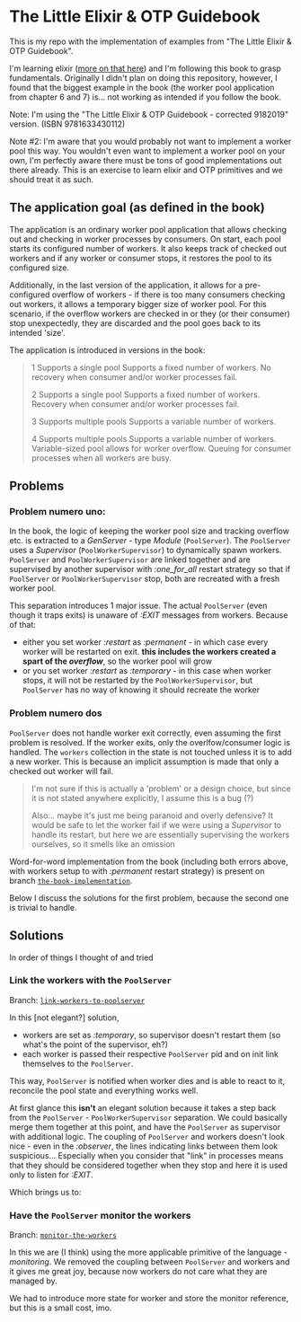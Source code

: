 # The Little Elixir & OTP Guidebook

This is my repo with the implementation of examples from "The Little Elixir & OTP Guidebook".

I'm learning elixir ([more on that here](http://willcodeforskipass.com/blog/im-gonna-learn-elixir-again/)) and I'm following this book to grasp fundamentals.
Originally I didn't plan on doing this repository, however, I found that the biggest example in the book (the worker pool application from chapter 6 and 7) is... not working as intended if you follow the book.

Note: I'm using the "The Little Elixir & OTP Guidebook - corrected 9182019" version. (ISBN 9781633430112)

Note #2: I'm aware that you would probably not want to implement a worker pool this way.
You wouldn't even want to implement a worker pool on your own, I'm perfectly aware there must be tons of good implementations out there already.
This is an exercise to learn elixir and OTP primitives and we should treat it as such.

## The application goal (as defined in the book)

The application is an ordinary worker pool application that allows checking out and checking in worker processes by consumers.
On start, each pool starts its configured number of workers.
It also keeps track of checked out workers and if any worker or consumer stops, it restores the pool to its configured size.

Additionally, in the last version of the application, it allows for a pre-configured overflow of workers - if there is too many consumers checking out workers, it allows a temporary bigger size of worker pool.
For this scenario, if the overflow workers are checked in or they (or their consumer) stop unexpectedly, they are discarded and the pool goes back to its intended 'size'.

The application is introduced in versions in the book:
> 1	Supports a single pool Supports a fixed number of workers. No recovery when consumer and/or worker processes fail.
>
> 2	Supports a single pool Supports a fixed number of workers. Recovery when consumer and/or worker processes fail.
>
> 3	Supports multiple pools Supports a variable number of workers.
>
> 4	Supports multiple pools Supports a variable number of workers. Variable-sized pool allows for worker overflow. Queuing for consumer processes when all workers are busy.


## Problems

### Problem numero uno:

In the book, the logic of keeping the worker pool size and tracking overflow etc. is extracted to a _GenServer_ - type _Module_ (`PoolServer`).
The `PoolServer` uses a _Supervisor_ (`PoolWorkerSupervisor`) to dynamically spawn workers.
`PoolServer` and `PoolWorkerSupervisor` are linked together and are supervised by another supervisor with _:one_for_all_ restart strategy so that if `PoolServer` or `PoolWorkerSupervisor` stop, both are recreated with a fresh worker pool.

This separation introduces 1 major issue.
The actual `PoolServer` (even though it traps exits) is unaware of _:EXIT_ messages from workers.
Because of that:
- either you set worker _:restart_ as _:permanent_ - in which case every worker will be restarted on exit. **this includes the workers created a spart of the _overflow_**, so the worker pool will grow
- or you set worker _:restart_ as _:temporary_ - in this case when worker stops, it will not be restarted by the `PoolWorkerSupervisor`, but `PoolServer` has no way of knowing it should recreate the worker

### Problem numero dos

`PoolServer` does not handle worker exit correctly, even assuming the first problem is resolved.
If the worker exits, only the overlfow/consumer logic is handled.
The `workers` collection in the state is not touched unless it is to add a new worker.
This is because an implicit assumption is made that only a checked out worker will fail.

> I'm not sure if this is actually a 'problem' or a design choice, but since it is not stated anywhere explicitly, I assume this is a bug (?)
>
> Also... maybe it's just me being paranoid and overly defensive?
> It would be safe to let the worker fail if we were using a _Supervisor_ to handle its restart, but here we are essentially supervising the workers ourselves, so it smells like an omission

Word-for-word implementation from the book  (including both errors above, with workers setup to with _:permanent_ restart strategy) is present on branch [`the-book-implementation`](https://github.com/tarnas14/the-little-elixir-and-otp-guidebook/tree/the-book-implementation).

Below I discuss the solutions for the first problem, because the second one is trivial to handle.

## Solutions

In order of things I thought of and tried

### Link the workers with the `PoolServer`

Branch: [`link-workers-to-poolserver`](https://github.com/tarnas14/the-little-elixir-and-otp-guidebook/tree/link-workers-to-poolserver)

In this [not elegant?] solution,
- workers are set as _:temporary_, so supervisor doesn't restart them (so what's the point of the supervisor, eh?)
- each worker is passed their respective `PoolServer` pid and on init link themselves to the `PoolServer`.

This way, `PoolServer` is notified when worker dies and is able to react to it, reconcile the pool state and everything works well.

At first glance this **isn't** an elegant solution because it takes a step back from the `PoolServer` - `PoolWorkerSupervisor` separation.
We could basically merge them together at this point, and have the `PoolServer` as supervisor with additional logic.
The coupling of `PoolServer` and workers doesn't look nice - even in the _:observer_, the lines indicating links between them look suspicious...
Especially when you consider that "link" in processes means that they should be considered together when they stop and here it is used only to listen for _:EXIT_.

Which brings us to:

### Have the `PoolServer` monitor the workers

Branch: [`monitor-the-workers`](https://github.com/tarnas14/the-little-elixir-and-otp-guidebook/tree/monitor-the-workers)

In this we are (I think) using the more applicable primitive of the language - _monitoring_.
We removed the coupling between `PoolServer` and workers and it gives me great joy, because now workers do not care what they are managed by.

We had to introduce more state for worker and store the monitor reference, but this is a small cost, imo.
